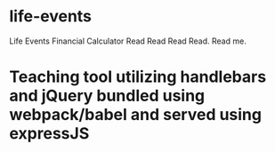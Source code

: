 # life-events
Life Events Financial Calculator
Read Read Read Read. Read me.
# Teaching tool utilizing handlebars and jQuery bundled using webpack/babel and served using expressJS

